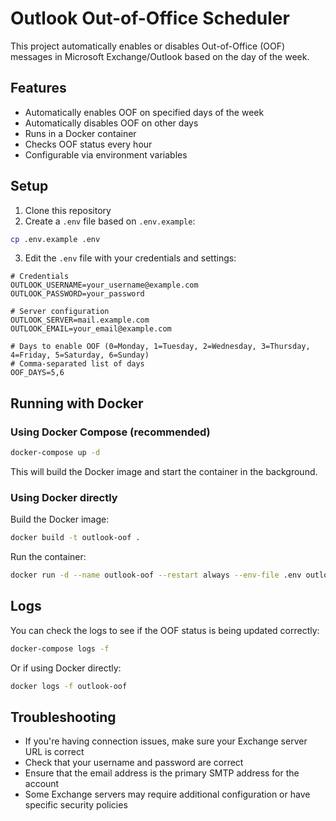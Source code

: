 # Outlook Out-of-Office Scheduler

This project automatically enables or disables Out-of-Office (OOF) messages in Microsoft Exchange/Outlook based on the day of the week.

## Features

- Automatically enables OOF on specified days of the week
- Automatically disables OOF on other days
- Runs in a Docker container
- Checks OOF status every hour
- Configurable via environment variables

## Setup

1. Clone this repository
2. Create a `.env` file based on `.env.example`:

```bash
cp .env.example .env
```

3. Edit the `.env` file with your credentials and settings:

```
# Credentials
OUTLOOK_USERNAME=your_username@example.com
OUTLOOK_PASSWORD=your_password

# Server configuration
OUTLOOK_SERVER=mail.example.com
OUTLOOK_EMAIL=your_email@example.com

# Days to enable OOF (0=Monday, 1=Tuesday, 2=Wednesday, 3=Thursday, 4=Friday, 5=Saturday, 6=Sunday)
# Comma-separated list of days
OOF_DAYS=5,6
```

## Running with Docker

### Using Docker Compose (recommended)

```bash
docker-compose up -d
```

This will build the Docker image and start the container in the background.

### Using Docker directly

Build the Docker image:

```bash
docker build -t outlook-oof .
```

Run the container:

```bash
docker run -d --name outlook-oof --restart always --env-file .env outlook-oof
```

## Logs

You can check the logs to see if the OOF status is being updated correctly:

```bash
docker-compose logs -f
```

Or if using Docker directly:

```bash
docker logs -f outlook-oof
```

## Troubleshooting

- If you're having connection issues, make sure your Exchange server URL is correct
- Check that your username and password are correct
- Ensure that the email address is the primary SMTP address for the account
- Some Exchange servers may require additional configuration or have specific security policies 
